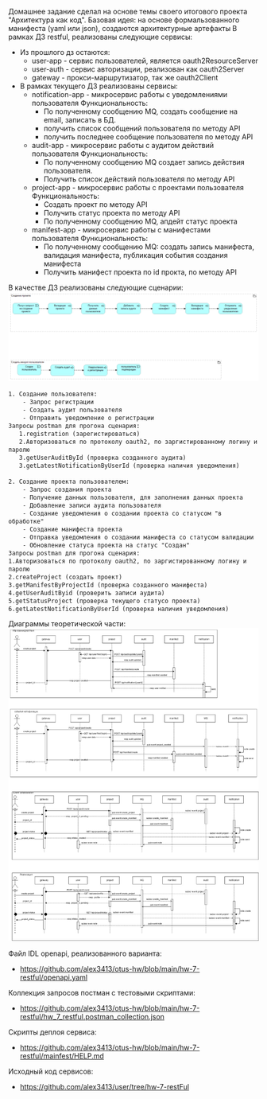 Домашнее задание сделал на основе темы своего итогового проекта "Архитектура как код".
Базовая идея: на основе формальзованного манифеста (yaml или json), создаются архитектурные артефакты
В рамках ДЗ restful, реализованы следующие сервисы:
 - Из прошлого дз остаются:
   - user-app - сервис пользователей, является oauth2ResourceServer
   - user-auth - сервис авторизации, реализован как oauth2Server
   - gateway - прокси-маршрутизатор, так же  oauth2Client
 - В рамках текущего ДЗ реализованы сервисы:
     - notification-app - микросервис работы с уведомлениями пользователя
        Функциональность:
       - По полученному сообщению MQ, создать сообщение на email, записать в БД. 
       - получить список сообщений пользователя по методу API
       - получить последнее сообщение пользователя по методу API
     - audit-app - микросервис работы с аудитом действий пользователя
        Функциональность:
       - По полученному сообщению MQ создает запись действия пользователя.
       - Получить список действий пользователя по методу API     
     - project-app - микросервис работы с проектами пользователя
        Функциональность:
       - Создать проект по методу API
       - Получить статус проекта по методу API
       - По полученному сообщению MQ, апдейт статус проекта
     - manifest-app - микросервис работы с манифестами пользователя
       Функциональность:
       - По полученному сообщению MQ: создать запись манифеста, валидация манифеста, публикация события создания манифеста
       - Получить манифест проекта по id прокта, по методу API
 
В качестве ДЗ реализованы следующие сценарии:
![img_1.png](img_1.png)

    1. Создание пользователя:
        - Запрос регистрации
        - Создать аудит пользователя
        - Отправить уведомление о регистрации
    Запросы postman для прогона сценария:
       1.registration (зарегистироваться)
       2.Авторизоваться по протоколу oauth2, по заргистированному логину и паролю 
       3.getUserAuditById (проверка созданного аудита)
       3.getLatestNotificationByUserId (проверка наличия уведомления)
    
    2. Создание проекта пользователем:
        - Запрос создания проекта
        - Получение данных пользователя, для заполнения данных проекта
        - Добавление записи аудита пользователя
        - Создание уведомления о создании проекта со статусом "в обработке"
        - Создание манифеста проекта
        - Отправка уведомления о создании манифеста со статусом валидации
        - Обновление статуса проекта на статус "Создан"
    Запросы postman для прогона сценария:
    1.Авторизоваться по протоколу oauth2, по заргистированному логину и паролю
    2.createProject (создать проект)
    3.getManifestByProjectId (проверка созданного манифеста)
    4.getUserAuditByid (проверить записи аудита)
    5.getStatusProject (проверка текущего статусо проекта)
    6.getLatestNotificationByUserId (проверка наличия уведомления)

Диаграммы теоретической части:
![Sequence.jpg](Sequence.jpg)

Файл IDL openapi, реализованного варианта:
- https://github.com/alex3413/otus-hw/blob/main/hw-7-restful/openapi.yaml

Коллекция запросов постман с тестовыми скриптами:
- https://github.com/alex3413/otus-hw/blob/main/hw-7-restful/hw_7_restful.postman_collection.json

Скрипты деплоя сервиса:
- https://github.com/alex3413/otus-hw/blob/main/hw-7-restful/mainfest/HELP.md

Исходный код сервисов:
- https://github.com/alex3413/user/tree/hw-7-restFul
